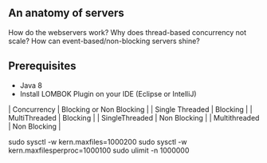 ## An anatomy of servers ##
How do the webservers work?
Why does thread-based concurrency not scale?
How can event-based/non-blocking servers shine?


## Prerequisites ##
* Java 8
* Install LOMBOK Plugin on your IDE (Eclipse or IntelliJ)

| Concurrency | Blocking or Non Blocking |
| Single Threaded | Blocking |
| MultiThreaded | Blocking |
| SingleThreaded | Non Blocking |
| Multithreaded | Non Blocking |


sudo sysctl -w kern.maxfiles=1000200
sudo sysctl -w kern.maxfilesperproc=1000100
sudo ulimit -n 1000000




